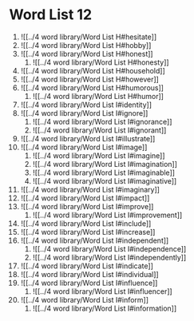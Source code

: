 # Word List 12

1. ![[../4 word library/Word List H#hesitate]]
2. ![[../4 word library/Word List H#hobby]]
3. ![[../4 word library/Word List H#honest]]
   1. ![[../4 word library/Word List H#honesty]]
4. ![[../4 word library/Word List H#household]]
5. ![[../4 word library/Word List H#however]]
6. ![[../4 word library/Word List H#humorous]]
   1. ![[../4 word library/Word List H#humor]]
7. ![[../4 word library/Word List I#identity]]
8. ![[../4 word library/Word List I#ignore]]
   1. ![[../4 word library/Word List I#ignorance]]
   2. ![[../4 word library/Word List I#ignorant]]
9. ![[../4 word library/Word List I#illustrate]]
10. ![[../4 word library/Word List I#image]]
    1. ![[../4 word library/Word List I#imagine]]
    2. ![[../4 word library/Word List I#imagination]]
    3. ![[../4 word library/Word List I#imaginable]]
    4. ![[../4 word library/Word List I#imaginative]]
11. ![[../4 word library/Word List I#imaginary]]
12. ![[../4 word library/Word List I#impact]]
13. ![[../4 word library/Word List I#improve]]
    1. ![[../4 word library/Word List I#improvement]]
14. ![[../4 word library/Word List I#include]]
15. ![[../4 word library/Word List I#increase]]
16. ![[../4 word library/Word List I#independent]]
    1. ![[../4 word library/Word List I#independence]]
    2. ![[../4 word library/Word List I#independently]]
17. ![[../4 word library/Word List I#indicate]]
18. ![[../4 word library/Word List I#individual]]
19. ![[../4 word library/Word List I#influence]]
    1. ![[../4 word library/Word List I#influencer]]
20. ![[../4 word library/Word List I#inform]]
    1. ![[../4 word library/Word List I#information]]




